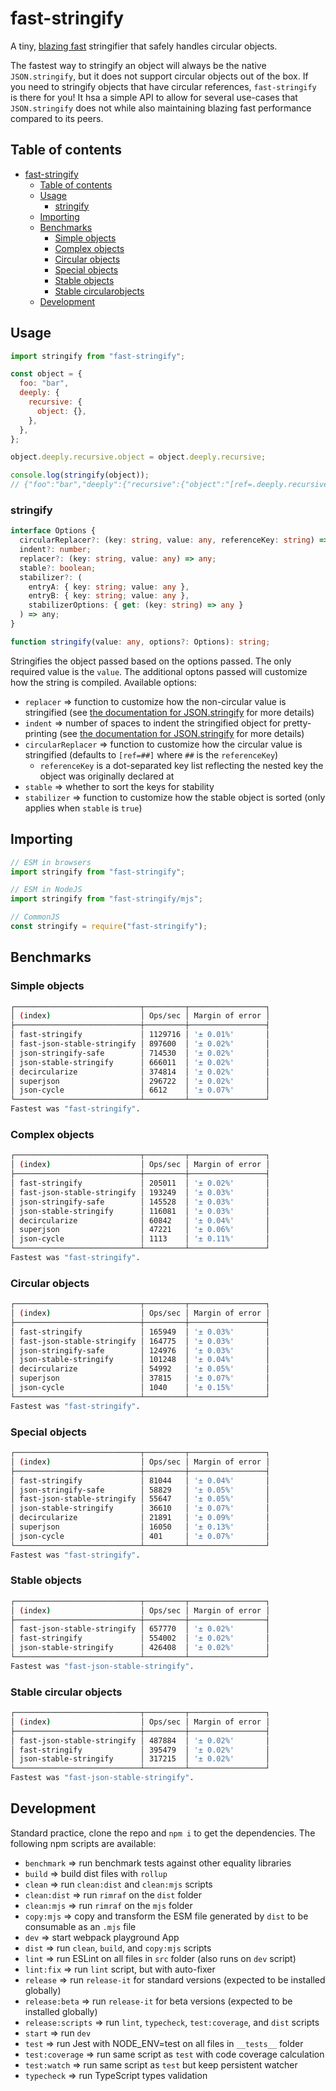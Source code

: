 # fast-stringify

A tiny, [blazing fast](#benchmarks) stringifier that safely handles circular objects.

The fastest way to stringify an object will always be the native `JSON.stringify`, but it does not support circular objects out of the box. If you need to stringify objects that have circular references, `fast-stringify` is there for you! It hsa a simple API to allow for several use-cases that `JSON.stringify` does not while also maintaining blazing fast performance compared to its peers.

## Table of contents

- [fast-stringify](#fast-stringify)
  - [Table of contents](#table-of-contents)
  - [Usage](#usage)
    - [stringify](#stringify)
  - [Importing](#importing)
  - [Benchmarks](#benchmarks)
    - [Simple objects](#simple-objects)
    - [Complex objects](#complex-objects)
    - [Circular objects](#circular-objects)
    - [Special objects](#special-objects)
    - [Stable objects](#stable-objects)
    - [Stable circularobjects](#stable-circular-objects)
  - [Development](#development)

## Usage

```javascript
import stringify from "fast-stringify";

const object = {
  foo: "bar",
  deeply: {
    recursive: {
      object: {},
    },
  },
};

object.deeply.recursive.object = object.deeply.recursive;

console.log(stringify(object));
// {"foo":"bar","deeply":{"recursive":{"object":"[ref=.deeply.recursive]"}}}
```

### stringify

```ts
interface Options {
  circularReplacer?: (key: string, value: any, referenceKey: string) => any;
  indent?: number;
  replacer?: (key: string, value: any) => any;
  stable?: boolean;
  stabilizer?: (
    entryA: { key: string; value: any },
    entryB: { key: string; value: any },
    stabilizerOptions: { get: (key: string) => any }
  ) => any;
}

function stringify(value: any, options?: Options): string;
```

Stringifies the object passed based on the options passed. The only required value is the `value`. The additional optons passed will customize how the string is compiled. Available options:

- `replacer` => function to customize how the non-circular value is stringified (see [the documentation for JSON.stringify](https://developer.mozilla.org/en-US/docs/Web/JavaScript/Reference/Global_Objects/JSON/stringify) for more details)
- `indent` => number of spaces to indent the stringified object for pretty-printing (see [the documentation for JSON.stringify](https://developer.mozilla.org/en-US/docs/Web/JavaScript/Reference/Global_Objects/JSON/stringify) for more details)
- `circularReplacer` => function to customize how the circular value is stringified (defaults to `[ref=##]` where `##` is the `referenceKey`)
  - `referenceKey` is a dot-separated key list reflecting the nested key the object was originally declared at
- `stable` => whether to sort the keys for stability
- `stabilizer` => function to customize how the stable object is sorted (only applies when `stable` is `true`)

## Importing

```javascript
// ESM in browsers
import stringify from "fast-stringify";

// ESM in NodeJS
import stringify from "fast-stringify/mjs";

// CommonJS
const stringify = require("fast-stringify");
```

## Benchmarks

### Simple objects

```bash
┌────────────────────────────┬─────────┬─────────────────┐
│ (index)                    │ Ops/sec │ Margin of error │
├────────────────────────────┼─────────┼─────────────────┤
│ fast-stringify             │ 1129716 │ '± 0.01%'       │
│ fast-json-stable-stringify │ 897600  │ '± 0.02%'       │
│ json-stringify-safe        │ 714530  │ '± 0.02%'       │
│ json-stable-stringify      │ 666011  │ '± 0.02%'       │
│ decircularize              │ 374814  │ '± 0.02%'       │
│ superjson                  │ 296722  │ '± 0.02%'       │
│ json-cycle                 │ 6612    │ '± 0.07%'       │
└────────────────────────────┴─────────┴─────────────────┘
Fastest was "fast-stringify".
```

### Complex objects

```bash
┌────────────────────────────┬─────────┬─────────────────┐
│ (index)                    │ Ops/sec │ Margin of error │
├────────────────────────────┼─────────┼─────────────────┤
│ fast-stringify             │ 205011  │ '± 0.02%'       │
│ fast-json-stable-stringify │ 193249  │ '± 0.03%'       │
│ json-stringify-safe        │ 145528  │ '± 0.03%'       │
│ json-stable-stringify      │ 116081  │ '± 0.03%'       │
│ decircularize              │ 60842   │ '± 0.04%'       │
│ superjson                  │ 47221   │ '± 0.06%'       │
│ json-cycle                 │ 1113    │ '± 0.11%'       │
└────────────────────────────┴─────────┴─────────────────┘
Fastest was "fast-stringify".
```

### Circular objects

```bash
┌────────────────────────────┬─────────┬─────────────────┐
│ (index)                    │ Ops/sec │ Margin of error │
├────────────────────────────┼─────────┼─────────────────┤
│ fast-stringify             │ 165949  │ '± 0.03%'       │
│ fast-json-stable-stringify │ 164775  │ '± 0.03%'       │
│ json-stringify-safe        │ 124976  │ '± 0.03%'       │
│ json-stable-stringify      │ 101248  │ '± 0.04%'       │
│ decircularize              │ 54992   │ '± 0.05%'       │
│ superjson                  │ 37815   │ '± 0.07%'       │
│ json-cycle                 │ 1040    │ '± 0.15%'       │
└────────────────────────────┴─────────┴─────────────────┘
Fastest was "fast-stringify".
```

### Special objects

```bash
┌────────────────────────────┬─────────┬─────────────────┐
│ (index)                    │ Ops/sec │ Margin of error │
├────────────────────────────┼─────────┼─────────────────┤
│ fast-stringify             │ 81044   │ '± 0.04%'       │
│ json-stringify-safe        │ 58829   │ '± 0.05%'       │
│ fast-json-stable-stringify │ 55647   │ '± 0.05%'       │
│ json-stable-stringify      │ 36610   │ '± 0.07%'       │
│ decircularize              │ 21891   │ '± 0.09%'       │
│ superjson                  │ 16050   │ '± 0.13%'       │
│ json-cycle                 │ 401     │ '± 0.07%'       │
└────────────────────────────┴─────────┴─────────────────┘
Fastest was "fast-stringify".
```

### Stable objects

```bash
┌────────────────────────────┬─────────┬─────────────────┐
│ (index)                    │ Ops/sec │ Margin of error │
├────────────────────────────┼─────────┼─────────────────┤
│ fast-json-stable-stringify │ 657770  │ '± 0.02%'       │
│ fast-stringify             │ 554002  │ '± 0.02%'       │
│ json-stable-stringify      │ 426408  │ '± 0.02%'       │
└────────────────────────────┴─────────┴─────────────────┘
Fastest was "fast-json-stable-stringify".
```

### Stable circular objects

```bash
┌────────────────────────────┬─────────┬─────────────────┐
│ (index)                    │ Ops/sec │ Margin of error │
├────────────────────────────┼─────────┼─────────────────┤
│ fast-json-stable-stringify │ 487884  │ '± 0.02%'       │
│ fast-stringify             │ 395479  │ '± 0.02%'       │
│ json-stable-stringify      │ 317215  │ '± 0.02%'       │
└────────────────────────────┴─────────┴─────────────────┘
Fastest was "fast-json-stable-stringify".
```

## Development

Standard practice, clone the repo and `npm i` to get the dependencies. The following npm scripts are available:

- `benchmark` => run benchmark tests against other equality libraries
- `build` => build dist files with `rollup`
- `clean` => run `clean:dist` and `clean:mjs` scripts
- `clean:dist` => run `rimraf` on the `dist` folder
- `clean:mjs` => run `rimraf` on the `mjs` folder
- `copy:mjs` => copy and transform the ESM file generated by `dist` to be consumable as an `.mjs` file
- `dev` => start webpack playground App
- `dist` => run `clean`, `build`, and `copy:mjs` scripts
- `lint` => run ESLint on all files in `src` folder (also runs on `dev` script)
- `lint:fix` => run `lint` script, but with auto-fixer
- `release` => run `release-it` for standard versions (expected to be installed globally)
- `release:beta` => run `release-it` for beta versions (expected to be installed globally)
- `release:scripts` => run `lint`, `typecheck`, `test:coverage`, and `dist` scripts
- `start` => run `dev`
- `test` => run Jest with NODE_ENV=test on all files in `__tests__` folder
- `test:coverage` => run same script as `test` with code coverage calculation
- `test:watch` => run same script as `test` but keep persistent watcher
- `typecheck` => run TypeScript types validation
